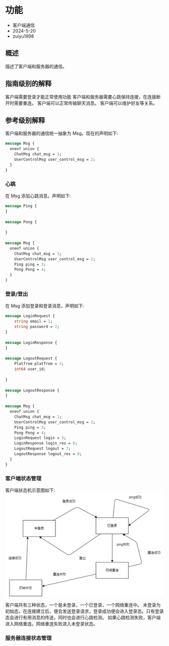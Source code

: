 # 功能

- 客户端通信
- 2024-5-20
- zuiyu1998

## 概述

描述了客户端和服务器的通信。

## 指南级别的解释

客户端需要登录才能正常使用功能
客户端和服务器需要心跳保持连接，在连接断开时需要重连。
客户端可以正常传输聊天消息。
客户端可以维护好友等关系。

## 参考级别解释

客户端和服务器的通信统一抽象为 Msg。现在的声明如下:

```proto
message Msg {
  oneof union {
    ChatMsg chat_msg = 1;
    UserControlMsg user_control_msg = 2;
  }
}
```

### 心跳

在 Msg 添加心跳消息。声明如下:

```proto
message Ping {
}

message Pong {

}

message Msg {
  oneof union {
    ChatMsg chat_msg = 1;
    UserControlMsg user_control_msg = 2;
    Ping ping = 3;
    Pong Pong = 4;
  }
}
```

### 登录/登出

在 Msg 添加登录和登录消息，声明如下:

```proto
message LoginRequest {
    string email = 1;
    string password = 2;
}

message LoginResponse {
}

message LogoutRequest {
    Platfrom platfrom = 3;
    int64 user_id;

}

message LogoutResponse {
}

message Msg {
  oneof union {
    ChatMsg chat_msg = 1;
    UserControlMsg user_control_msg = 2;
    Ping ping = 3;
    Pong Pong = 4;
    LoginRequest login = 5;
    LoginResponse login_res = 6;
    LogoutRequest logout = 7;
    LogoutResponse logout_res = 8;
  }
}
```

### 客户端状态管理

客户端状态机示意图如下:
![状态机示意图](./images/client.png)

客户端共有三种状态，一个是未登录，一个已登录，一个网络重连中。
未登录为初始态，在连接建立后，便会发送登录请求，登录成功便会进入登录态。只有登录态会进行有用消息的传送，同时也会进行心跳检测。
如果心跳检测失败，客户端进入网络重连。网络重连失败进入未登录状态。

### 服务器连接状态管理
